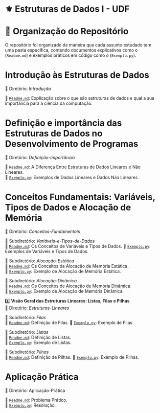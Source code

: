 # ⚜️ Estruturas de Dados I - UDF

# 📂 **Organização do Repositório**  
O repositório foi organizado de maneira que cada assunto estudado tem uma pasta específica, contendo documentos explicativos como o (`Readme.md`)  e exemplos práticos em código como o (`Exemplo.py`).

# **Introdução às Estruturas de Dados**  
📁 Diretório: *Introdução*

📄 [`Readme.md`](Introdução/Readme.md): Explicação sobre o que são estruturas de dados e qual a sua importância para a ciência da computação.

# **Definição e importância das Estruturas de Dados no Desenvolvimento de Programas**  
📁 Diretório: *Definição-Importância*

📄 [`Readme.md`](Definição-Importância/Readme.md): A Diferença Entre Estruturas de Dados Lineares e Não Lineares.  
📄 [`Exemplo.py`](Definição-Importância/Exemplo.py): Exemplos de Dados Lineares e Dados Não Lineares.

# **Conceitos Fundamentais: Variáveis, Tipos de Dados e Alocação de Memória**  
📁 Diretório: *Conceitos-Fundamentais*

📁 Subdiretório: *Variáveis-e-Tipos-de-Dados*  
📄 [`Readme.md`](Conceitos-Fundamentais/Variáveis-e-Tipos-de-Dados/Readme.md): Os Conceitos de Variáveis e Tipos de Dados.
📄 [`Exemplo.py`](Conceitos-Fundamentais/Variáveis-e-Tipos-de-Dados/Exemplo.py): Exemplos de Variáveis e Tipos de Dados.

📁 Subdiretório: *Alocação-Estática*  
📄 [`Readme.md`](Conceitos-Fundamentais/Alocação-Estática/Readme.md): Os Conceitos de Alocação de Memória Estática.  
📄 [`Exemplo.py`](Conceitos-Fundamentais/Alocação-Estática/Exemplo.py): Exemplo de Alocação de Memória Estática.

📁 Subdiretório: *Alocação-Dinâmica*  
📄 [`Readme.md`](Conceitos-Fundamentais/Alocação-Dinâmica/Readme.md): Os Conceitos de Alocação de Memória Dinâmica.  
📄 [`Exemplo.py`](Conceitos-Fundamentais/Alocação-Dinâmica/Exemplo.py): Exemplo de Alocação de Memória Dinâmica.

4️⃣ **Visão Geral das Estruturas Lineares: Listas, Filas e Pilhas**  
📁 Diretório: *Estruturas-Lineares*  

📁 Subdiretório: *Filas*  
📄 [`Readme.md`](Estruturas-Lineares/Filas/Readme.md): Definição de Filas. 
📄 [`Exemplo.py`](Estruturas-Lineares/Filas/Exemplo.py): Exemplo de Filas. 

📁 Subdiretório: *Listas*  
📄 [`Readme.md`](Estruturas-Lineares/Listas/Readme.md): Definição de Listas.  
📄 [`Exemplo.py`](Estruturas-Lineares/Listas/Exemplo.py): Exemplo de Listas.

📁 Subdiretório: *Pilhas*  
📄 [`Readme.md`](Estruturas-Lineares/Pilhas/Readme.md): Definição de Pilhas. 
📄 [`Exemplo.py`](Estruturas-Lineares/Pilhas/Exemplo.py): Exemplo de Pilhas.

# **Aplicação Prática**  
📁 Diretório: Aplicação-Prática  

📄 [`Readme.md`](Aplicação-Prática/Readme.md): Problema Prático.  
📄 [`Exemplo.py`](Aplicação-Prática/Exemplo.py): Resolução.
